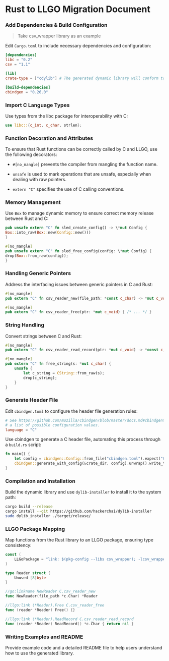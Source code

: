 # Rust to LLGO Migration Document

### Add Dependencies & Build Configuration

> Take csv_wrapper library as an example

Edit `Cargo.toml` to include necessary dependencies and configuration:

```toml
[dependencies]
libc = "0.2"
csv = "1.1"

[lib]
crate-type = ["cdylib"] # The generated dynamic library will conform to the C standard

[build-dependencies]
cbindgen = "0.26.0"
```

### Import C Language Types

Use types from the libc package for interoperability with C:

```rust
use libc::{c_int, c_char, strlen};
```

### Function Decoration and Attributes

To ensure that Rust functions can be correctly called by C and LLGO, use the following decorators:

- `#[no_mangle]` prevents the compiler from mangling the function name.

- `unsafe` is used to mark operations that are unsafe, especially when dealing with raw pointers.

- `extern "C"` specifies the use of C calling conventions.

### Memory Management

Use `Box` to manage dynamic memory to ensure correct memory release between Rust and C:

```rust
pub unsafe extern "C" fn sled_create_config() -> \*mut Config {
Box::into_raw(Box::new(Config::new()))
}

#[no_mangle]
pub unsafe extern "C" fn sled_free_config(config: \*mut Config) {
drop(Box::from_raw(config));
}
```

### Handling Generic Pointers

Address the interfacing issues between generic pointers in C and Rust:

```rust
#[no_mangle]
pub extern "C" fn csv_reader_new(file_path: *const c_char) -> *mut c_void { /* ... */ }

#[no_mangle]
pub extern "C" fn csv_reader_free(ptr: *mut c_void) { /* ... */ }
```

### String Handling

Convert strings between C and Rust:

```rust
#[no_mangle]
pub extern "C" fn csv_reader_read_record(ptr: *mut c_void) -> *const c_char { /* ... */ }

#[no_mangle]
pub extern "C" fn free_string(s: *mut c_char) {
    unsafe {
        let c_string = CString::from_raw(s);
        drop(c_string);
    }
}
```

### Generate Header File

Edit `cbindgen.toml` to configure the header file generation rules:

```toml
# See https://github.com/mozilla/cbindgen/blob/master/docs.md#cbindgentoml for
# a list of possible configuration values.
language = "C"
```

Use cbindgen to generate a C header file, automating this process through a `build.rs` script:

```rust
fn main() {
    let config = cbindgen::Config::from_file("cbindgen.toml").expect("Config file not found.");
    cbindgen::generate_with_config(&crate_dir, config).unwrap().write_to_file("target/include/csv_wrapper.h");
}
```

### Compilation and Installation

Build the dynamic library and use `dylib-installer` to install it to the system path:

```sh
cargo build --release
cargo install --git https://github.com/hackerchai/dylib-installer
sudo dylib_installer ./target/release/
```

### LLGO Package Mapping

Map functions from the Rust library to an LLGO package, ensuring type consistency:

```go
const (
	LLGoPackage = "link: $(pkg-config --libs csv_wrapper); -lcsv_wrapper"
)

type Reader struct {
	Unused [8]byte
}

//go:linkname NewReader C.csv_reader_new
func NewReader(file_path *c.Char) *Reader

//llgo:link (*Reader).Free C.csv_reader_free
func (reader *Reader) Free() {}

//llgo:link (*Reader).ReadRecord C.csv_reader_read_record
func (reader *Reader) ReadRecord() *c.Char { return nil }
```

### Writing Examples and README

Provide example code and a detailed README file to help users understand how to use the generated library.
